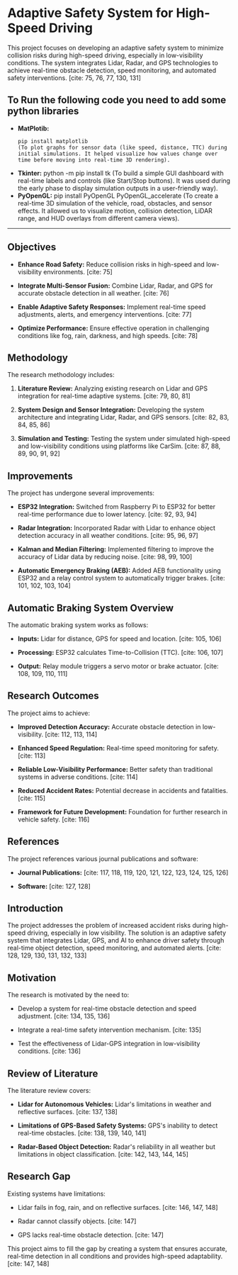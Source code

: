# Adaptive Safety System for High-Speed Driving

This project focuses on developing an adaptive safety system to minimize collision risks during high-speed driving, especially in low-visibility conditions. The system integrates Lidar, Radar, and GPS technologies to achieve real-time obstacle detection, speed monitoring, and automated safety interventions. [cite: 75, 76, 77, 130, 131]
## To Run the following code you need to add some python libraries
* **MatPlotib:**
  ```
  pip install matplotlib
  (To plot graphs for sensor data (like speed, distance, TTC) during initial simulations. It helped visualize how values change over time before moving into real-time 3D rendering).
  
  ```
* **Tkinter:** python -m pip install tk (To build a simple GUI dashboard with real-time labels and controls (like Start/Stop buttons). It was used during the early phase to display simulation outputs in a user-friendly way).
* **PyOpenGL:** pip install PyOpenGL PyOpenGL_accelerate (To create a real-time 3D simulation of the vehicle, road, obstacles, and sensor effects. It allowed us to visualize motion, collision detection, LiDAR range, and HUD overlays from different camera views).
* **
## Objectives

* **Enhance Road Safety:** Reduce collision risks in high-speed and low-visibility environments. [cite: 75]
   
* **Integrate Multi-Sensor Fusion:** Combine Lidar, Radar, and GPS for accurate obstacle detection in all weather. [cite: 76]
   
* **Enable Adaptive Safety Responses:** Implement real-time speed adjustments, alerts, and emergency interventions. [cite: 77]
   
* **Optimize Performance:** Ensure effective operation in challenging conditions like fog, rain, darkness, and high speeds. [cite: 78]

## Methodology

The research methodology includes:

1.  **Literature Review:** Analyzing existing research on Lidar and GPS integration for real-time adaptive systems. [cite: 79, 80, 81]
   
2.  **System Design and Sensor Integration:** Developing the system architecture and integrating Lidar, Radar, and GPS sensors. [cite: 82, 83, 84, 85, 86]
   
3.  **Simulation and Testing:** Testing the system under simulated high-speed and low-visibility conditions using platforms like CarSim. [cite: 87, 88, 89, 90, 91, 92]

## Improvements

The project has undergone several improvements:

* **ESP32 Integration:** Switched from Raspberry Pi to ESP32 for better real-time performance due to lower latency. [cite: 92, 93, 94]
   
* **Radar Integration:** Incorporated Radar with Lidar to enhance object detection accuracy in all weather conditions. [cite: 95, 96, 97]
   
* **Kalman and Median Filtering:** Implemented filtering to improve the accuracy of Lidar data by reducing noise. [cite: 98, 99, 100]
   
* **Automatic Emergency Braking (AEB):** Added AEB functionality using ESP32 and a relay control system to automatically trigger brakes. [cite: 101, 102, 103, 104]

## Automatic Braking System Overview

The automatic braking system works as follows:

* **Inputs:** Lidar for distance, GPS for speed and location. [cite: 105, 106]
   
* **Processing:** ESP32 calculates Time-to-Collision (TTC). [cite: 106, 107]
   
* **Output:** Relay module triggers a servo motor or brake actuator. [cite: 108, 109, 110, 111]

## Research Outcomes

The project aims to achieve:

* **Improved Detection Accuracy:** Accurate obstacle detection in low-visibility. [cite: 112, 113, 114]
   
* **Enhanced Speed Regulation:** Real-time speed monitoring for safety. [cite: 113]
   
* **Reliable Low-Visibility Performance:** Better safety than traditional systems in adverse conditions. [cite: 114]
   
* **Reduced Accident Rates:** Potential decrease in accidents and fatalities. [cite: 115]
   
* **Framework for Future Development:** Foundation for further research in vehicle safety. [cite: 116]

## References

The project references various journal publications and software:

* **Journal Publications:** \[cite: 117, 118, 119, 120, 121, 122, 123, 124, 125, 126]
   
* **Software:** \[cite: 127, 128]

## Introduction

The project addresses the problem of increased accident risks during high-speed driving, especially in low visibility. The solution is an adaptive safety system that integrates Lidar, GPS, and AI to enhance driver safety through real-time object detection, speed monitoring, and automated alerts. [cite: 128, 129, 130, 131, 132, 133]

## Motivation

The research is motivated by the need to:

* Develop a system for real-time obstacle detection and speed adjustment. [cite: 134, 135, 136]
   
* Integrate a real-time safety intervention mechanism. [cite: 135]
   
* Test the effectiveness of Lidar-GPS integration in low-visibility conditions. [cite: 136]

## Review of Literature

The literature review covers:

* **Lidar for Autonomous Vehicles:** Lidar's limitations in weather and reflective surfaces. [cite: 137, 138]
   
* **Limitations of GPS-Based Safety Systems:** GPS's inability to detect real-time obstacles. [cite: 138, 139, 140, 141]
   
* **Radar-Based Object Detection:** Radar's reliability in all weather but limitations in object classification. [cite: 142, 143, 144, 145]

## Research Gap

Existing systems have limitations:

* Lidar fails in fog, rain, and on reflective surfaces. [cite: 146, 147, 148]
   
* Radar cannot classify objects. [cite: 147]
   
* GPS lacks real-time obstacle detection. [cite: 147]

This project aims to fill the gap by creating a system that ensures accurate, real-time detection in all conditions and provides high-speed adaptability. [cite: 147, 148]
